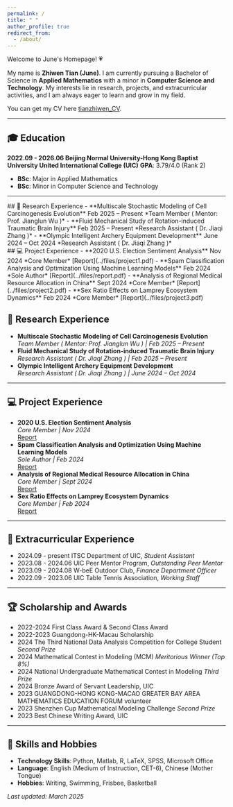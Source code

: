 ```yaml
---
permalink: /
title: " "
author_profile: true
redirect_from: 
  - /about/
---
```


Welcome to June's Homepage! 💗

My name is **Zhiwen Tian (June)**. I am currently pursuing a Bachelor of Science in **Applied Mathematics** with a minor in **Computer Science and Technology**. My interests lie in research, projects, and extracurricular activities, and I am always eager to learn and grow in my field.

You can get my CV here [tianzhiwen_CV](../files/CV_twopage.pdf). 

---

## 🎓 Education
**2022.09 - 2026.06 Beijing Normal University-Hong Kong Baptist University United International College (UIC)**   **GPA**:  3.79/4.0 (Rank 2)    
- **BSc**: Major in Applied Mathematics
- **BSc**: Minor in Computer Science and Technology    

---
<div class="row">
  <div class="column">
    ## 📖 Research Experience
    - **Multiscale Stochastic Modeling of Cell Carcinogenesis Evolution**  
      <span class="date">Feb 2025 – Present</span>  
      *Team Member ( Mentor: Prof. Jianglun Wu )*  
    - **Fluid Mechanical Study of Rotation-induced Traumatic Brain Injury**  
      <span class="date">Feb 2025 – Present</span>  
      *Research Assistant ( Dr. Jiaqi Zhang )*  
    - **Olympic Intelligent Archery Equipment Development**  
      <span class="date">June 2024 – Oct 2024</span>  
      *Research Assistant ( Dr. Jiaqi Zhang )*  
  </div>
  
  <div class="column">
    ## 💻 Project Experience
    - **2020 U.S. Election Sentiment Analysis**  
      <span class="date">Nov 2024</span>  
      *Core Member*  
      [Report](../files/project1.pdf)  
    - **Spam Classification Analysis and Optimization Using Machine Learning Models**  
      <span class="date">Feb 2024</span>  
      *Sole Author*  
      [Report](../files/report.pdf)  
    - **Analysis of Regional Medical Resource Allocation in China**  
      <span class="date">Sept 2024</span>  
      *Core Member*  
      [Report](../files/project2.pdf)  
    - **Sex Ratio Effects on Lamprey Ecosystem Dynamics**  
      <span class="date">Feb 2024</span>  
      *Core Member*  
      [Report](../files/project3.pdf)  
  </div>
</div>


## 📖 Research Experience
- **Multiscale Stochastic Modeling of Cell Carcinogenesis Evolution**  
  *Team Member ( Mentor: Prof. Jianglun Wu ) | Feb 2025 – Present*  
- **Fluid Mechanical Study of Rotation-induced Traumatic Brain Injury**  
  *Research Assistant ( Dr. Jiaqi Zhang ) | Feb 2025 – Present*  
- **Olympic Intelligent Archery Equipment Development**  
  *Research Assistant ( Dr. Jiaqi Zhang ) | June 2024 – Oct 2024*  

---

## 💻 Project Experience
- **2020 U.S. Election Sentiment Analysis**  
  *Core Member | Nov 2024*  
  [Report](../files/project1.pdf)  
- **Spam Classification Analysis and Optimization Using Machine Learning Models**  
  *Sole Author | Feb 2024*  
  [Report](../files/report.pdf)  
- **Analysis of Regional Medical Resource Allocation in China**  
  *Core Member | Sept 2024*  
  [Report](../files/project2.pdf)  
- **Sex Ratio Effects on Lamprey Ecosystem Dynamics**  
  *Core Member | Feb 2024*  
  [Report](../files/project3.pdf)  

---

## 💼 Extracurricular Experience
- 2024.09 - present ITSC Department of UIC, *Student Assistant*
- 2023.08 - 2024.06 UIC Peer Mentor Program, *Outstanding Peer Mentor*
- 2023.09 - 2024.08 W-beE Outdoor Club, *Finance Department Officer*
- 2022.09 - 2023.06 UIC Table Tennis Association, *Working Staff*

---

## 🏆 Scholarship and Awards
- 2022-2024 First Class Award & Second Class Award
- 2022-2023 Guangdong-HK-Macau Scholarship
- 2024 The Third National Data Analysis Competition for College Student *Second Prize*
- 2024 Mathematical Contest in Modeling (MCM) *Meritorious Winner (Top 8%)*
- 2024 National Undergraduate Mathematical Contest in Modeling  *Third Prize*
- 2024 Bronze Award of Servant Leadership, UIC
- 2023 GUANGDONG-HONG KONG-MACAO GREATER BAY AREA MATHEMATICS EDUCATION FORUM volunteer
- 2023 Shenzhen Cup Mathematical Modeling Challenge  *Second Prize*
- 2023 Best Chinese Writing Award, UIC

---

## 💐 Skills and Hobbies
- **Technology Skills**: Python, Matlab, R, LaTeX, SPSS, Microsoft Office
- **Language**: English (Medium of Instruction, CET-6), Chinese (Mother Tongue)
- **Hobbies**: Writing, Swimming, Frisbee, Basketball

*Last updated: March 2025*  
